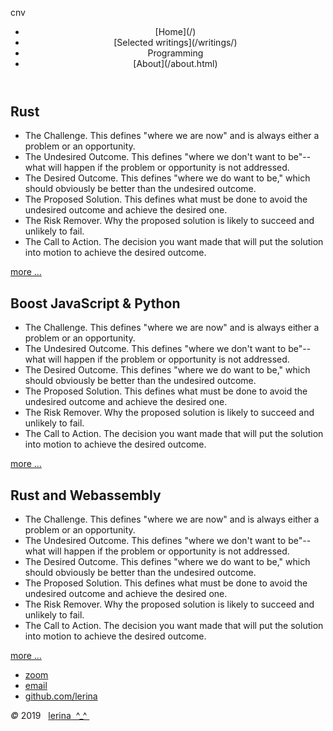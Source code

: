 cnv<canvas id="cnv_all" width="1366" height="760"></canvas>
<script src="./js/cnv00.js"></script>
<div class="container">
<header class="main-header clearfix">

<nav class="main-menu">
<ul>
<li class="main-menu__item">[Home](/)</li>
<li class="main-menu__item">[Selected writings](/writings/)</li>
<li class="main-menu__item">Programming</li>
<li class="main-menu__item">[About](/about.html)</li>
</ul>
</nav><!-- nav -->
</header><!-- header -->

<span id="top"></span>
<section class="sponsors-wrapper clearfix">
<main class="content-area">


<section class="sponsors">
<div class="sponsor pink" id="rust">
<h2 id="Rust_prog">Rust</h2>

-    The Challenge. This defines "where we are now" and is always either a problem or an opportunity.
-    The Undesired Outcome. This defines "where we don't want to be"--what will happen if the problem or opportunity is not addressed.
-    The Desired Outcome. This defines "where we do want to be," which should obviously be better than the undesired outcome.
-    The Proposed Solution. This defines what must be done to avoid the undesired outcome and achieve the desired one.
-    The Risk Remover. Why the proposed solution is likely to succeed and unlikely to fail.
-    The Call to Action. The decision you want made that will put the solution into motion to achieve the desired outcome.

<a href="./rust_000.html"> more ...</a>

</div></section>

<section class="sponsors">
<div class="sponsor purple" id="ffi">
<h2 id="Js-Py_ffi">Boost JavaScript &amp; Python</h2>

-    The Challenge. This defines "where we are now" and is always either a problem or an opportunity.
-    The Undesired Outcome. This defines "where we don't want to be"--what will happen if the problem or opportunity is not addressed.
-    The Desired Outcome. This defines "where we do want to be," which should obviously be better than the undesired outcome.
-    The Proposed Solution. This defines what must be done to avoid the undesired outcome and achieve the desired one.
-    The Risk Remover. Why the proposed solution is likely to succeed and unlikely to fail.
-    The Call to Action. The decision you want made that will put the solution into motion to achieve the desired outcome.

<a href="./ffi.html"> more ...</a>

</div></section>

<section class="sponsors">
<div class="sponsor blue" id="wasm">
<h2 id="wasm_prog">Rust and Webassembly</h2>

-    The Challenge. This defines "where we are now" and is always either a problem or an opportunity.
-    The Undesired Outcome. This defines "where we don't want to be"--what will happen if the problem or opportunity is not addressed.
-    The Desired Outcome. This defines "where we do want to be," which should obviously be better than the undesired outcome.
-    The Proposed Solution. This defines what must be done to avoid the undesired outcome and achieve the desired one.
-    The Risk Remover. Why the proposed solution is likely to succeed and unlikely to fail.
-    The Call to Action. The decision you want made that will put the solution into motion to achieve the desired outcome.

<a href="./wasm.html"> more ...</a>


</div></section>
</main>
</section><!-- sponsors-wrapper -->

</div><!-- container -->

<footer class="footer">


-   [zoom]()
-   [email](mailto:learningrustrpg@gmail.com)
-   [github.com/lerina](https://github.com/lerina)


<div id="copy"><em>&#xa9;</em> 2019  &nbsp; <a href="http://razafy.com" target="_blank"> <span class="le">le</span><span class="ri">ri</span><span class="na">na</span>  ^_^ </a></div>

</footer><!-- footer -->

